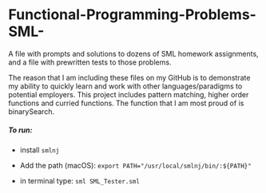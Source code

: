 # Functional-Programming-Problems-SML-

A file with prompts and solutions to dozens of SML homework assignments, and a file with prewritten tests to those problems.

The reason that I am including these files on my GitHub is to demonstrate my ability to quickly learn and work with other languages/paradigms to potential employers. This project includes pattern matching, higher order functions and curried functions. The function that I am most proud of is binarySearch.

##### To run:

- install `smlnj`

- Add the path (macOS): `export PATH="/usr/local/smlnj/bin/:${PATH}"`

- in terminal type: `sml SML_Tester.sml`


